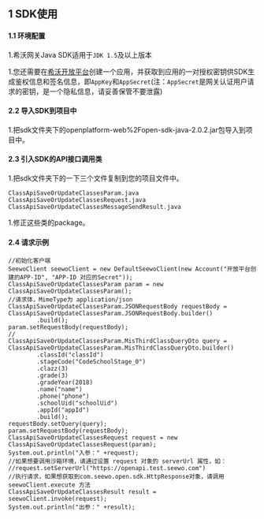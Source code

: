 ## 1 SDK使用

#### 1.1 环境配置

1.希沃网关Java SDK适用于`JDK 1.5`及以上版本

1.您还需要在[希沃开放平台](http://open.seewo.com/#/console)创建一个应用，并获取到应用的一对授权密钥供SDK生成鉴权信息和签名信息，即`AppKey`和`AppSecret`(注：`AppSecret`是网关认证用户请求的密钥，是一个隐私信息，请妥善保管不要泄露)

#### 2.2 导入SDK到项目中

1.把sdk文件夹下的openplatform-web%2Fopen-sdk-java-2.0.2.jar包导入到项目中。

#### 2.3 引入SDK的API接口调用类

1.把sdk文件夹下的一下三个文件复制到您的项目文件中。

```
ClassApiSaveOrUpdateClassesParam.java
ClassApiSaveOrUpdateClassesRequest.java
ClassApiSaveOrUpdateClassesMessageSendResult.java
```

1.修正这些类的package。

#### 2.4 请求示例

```
//初始化客户端
SeewoClient seewoClient = new DefaultSeewoClient(new Account("开放平台创建的APP-ID", "APP-ID 对应的Secret"));
ClassApiSaveOrUpdateClassesParam param = new ClassApiSaveOrUpdateClassesParam();
//请求体，MimeType为 application/json
ClassApiSaveOrUpdateClassesParam.JSONRequestBody requestBody = ClassApiSaveOrUpdateClassesParam.JSONRequestBody.builder()
        .build();
param.setRequestBody(requestBody);
//
ClassApiSaveOrUpdateClassesParam.MisThirdClassQueryDto query = ClassApiSaveOrUpdateClassesParam.MisThirdClassQueryDto.builder()
        .classId("classId")
        .stageCode("CodeSchoolStage_0")
        .clazz(3)
        .grade(3)
        .gradeYear(2018)
        .name("name")
        .phone("phone")
        .schoolUid("schoolUid")
        .appId("appId")
        .build();
requestBody.setQuery(query);
param.setRequestBody(requestBody);
ClassApiSaveOrUpdateClassesRequest request = new ClassApiSaveOrUpdateClassesRequest(param);
System.out.println("入参：" +request);
//如果想要调用沙箱环境，请通过设置 request 对象的 serverUrl 属性，如：
//request.setServerUrl("https://openapi.test.seewo.com")
//执行请求，如果想获取到com.seewo.open.sdk.HttpResponse对象，请调用 seewoClient.execute 方法
ClassApiSaveOrUpdateClassesResult result = seewoClient.invoke(request);
System.out.println("出参：" +result);
```